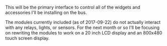 This will be the primary interface to control all of the widgets and accessories I'll be installing on the bus.

The modules currently included (as of 2017-09-22) do not actually interact with any relays, lights, or sensors. For the next month or so I'll be focusing on rewriting the modules to work on a 20 inch LCD display and an 800x480 touch screen display.
